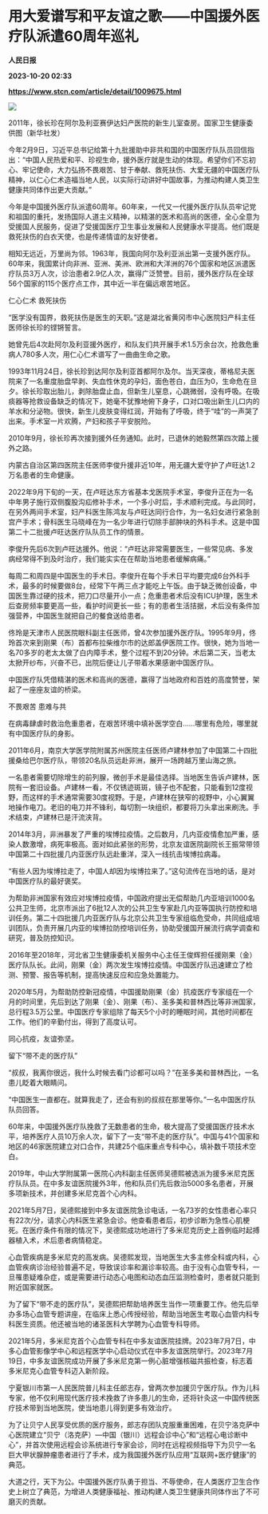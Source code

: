 # 用大爱谱写和平友谊之歌——中国援外医疗队派遣60周年巡礼
**人民日报**

**2023-10-20 02:33**

**https://www.stcn.com/article/detail/1009675.html**

![](http://paper.people.com.cn/rmrb/images/1/20231020/1697751633138_1.jpg)

2011年，徐长珍在阿尔及利亚赛伊达妇产医院的新生儿室查房。国家卫生健康委供图（新华社发）

今年2月9日，习近平总书记给第十九批援助中非共和国的中国医疗队队员回信指出：“中国人民热爱和平、珍视生命，援外医疗就是生动的体现。希望你们不忘初心、牢记使命，大力弘扬不畏艰苦、甘于奉献、救死扶伤、大爱无疆的中国医疗队精神，以仁心仁术造福当地人民，以实际行动讲好中国故事，为推动构建人类卫生健康共同体作出更大贡献。”

今年是中国援外医疗队派遣60周年。60年来，一代又一代援外医疗队队员牢记党和祖国的重托，发扬国际人道主义精神，以精湛的医术和高尚的医德，全心全意为受援国人民服务，促进了受援国医疗卫生事业发展和人民健康水平提高。他们既是救死扶伤的白衣天使，也是传递情谊的友好使者。

相知无远近，万里尚为邻。1963年，我国向阿尔及利亚派出第一支援外医疗队。60年来，我国累计向非洲、亚洲、美洲、欧洲和大洋洲的76个国家和地区派遣医疗队员3万人次，诊治患者2.9亿人次，赢得广泛赞誉。目前，援外医疗队在全球56个国家的115个医疗点工作，其中近一半在偏远艰苦地区。

仁心仁术 救死扶伤

“医学没有国界，救死扶伤是医生的天职。”这是湖北省黄冈市中心医院妇产科主任医师徐长珍的铿锵誓言。

她曾先后4次赴阿尔及利亚援外医疗，和队友们共开展手术1.5万余台次，抢救危重病人780多人次，用仁心仁术谱写了一曲曲生命之歌。

1993年11月24日，徐长珍到达阿尔及利亚首都阿尔及尔。当天深夜，蒂格尼夫医院来了一名重度胎盘早剥、失血性休克的孕妇，面色苍白，血压为0，生命危在旦夕。徐长珍取出胎儿，剥除胎盘止血，但新生儿窒息，心跳微弱，没有呼吸。在吸痰器等抢救设备缺乏的情况下，她毫不犹豫地俯下身子，口对口吸出新生儿口内的羊水和分泌物。很快，新生儿皮肤变得红润，开始有了呼吸，终于“哇”的一声哭了出来。手术室一片欢腾，产妇和孩子平安脱险。

2010年9月，徐长珍再次接到援外任务通知。此时，已退休的她毅然第四次踏上援外之路。

内蒙古自治区第四医院主任医师李俊升援非近10年，用无疆大爱守护了卢旺达1.2万名患者的生命健康。

2022年9月下旬的一天，在卢旺达东方省基本戈医院手术室，李俊升正在为一名中年男子施行双侧腹股沟疝修补手术，一个多小时后，手术顺利完成。与此同时，在另外两间手术室，妇产科医生陈鸿友与卢旺达同行合作，为一名妇女进行紧急剖宫产手术；骨科医生马晓峰在为一名少年进行切除手部肿块的外科手术。这是中国第二十二批援卢旺达医疗队队员工作的情景。

李俊升先后6次到卢旺达援外。他说：“卢旺达非常需要医生，一些常见病、多发病经常得不到及时治疗，我们能实实在在帮助当地患者缓解病痛。”

每周二和周四是中国医生的手术日。李俊升在每个手术日平均要完成6台外科手术，最多的时候要做8台，经常下午两三点才能吃上午饭。由于缺乏微创设备，中国医生靠过硬的技术，把刀口尽量开小一点；危重患者术后没有ICU护理，医生术后查房频率要更高一些，看护时间更长一些；有的患者生活拮据，术后没有条件加强营养，中国医生就把自己的餐食送给患者。

佟玲是天津市人民医院眼科副主任医师，曾4次参加援外医疗队。1995年9月，佟玲首次来到刚果（布）首都布拉柴维尔市的达郎盖伊医院工作。很快，她为当地一名70多岁的老太太做了白内障手术，整个过程不到20分钟。术后第二天，当老太太掀开纱布，兴奋不已，出院后便让儿子带着水果感谢中国医疗队。

中国医疗队凭借精湛的医术和高尚的医德，赢得了当地政府和百姓的高度赞誉，架起了一座座友谊的桥梁。

不畏艰苦 患难与共

在病毒肆虐时救治危重患者，在艰苦环境中填补医学空白……哪里有危险，哪里就有中国医疗队的身影。

2011年6月，南京大学医学院附属苏州医院主任医师卢建林参加了中国第二十四批援桑给巴尔医疗队，带领20名队员远赴非洲，展开一场跨越万里山海之旅。

一名患者需要切除增生的前列腺，微创手术是最佳选择。当地医生告诉卢建林，医院有一套旧设备。卢建林一看，不仅锈迹斑斑，镜子也不配套，只能看到12度视野，而这样的手术通常需要30度视野。于是，卢建林在狭窄的视野中，小心翼翼地操作电刀。老旧的电刀并不锋利，每切割一块组织，都要将刀头拿出来刷洗。手术结束，卢建林已是汗流浃背。

2014年3月，非洲暴发了严重的埃博拉疫情。之后数月，几内亚疫情愈加严重，感染人数激增，病死率极高。面对如此紧张的形势，北京友谊医院副院长王振常带领中国第二十四批援几内亚医疗队远赴重洋，深入一线抗击埃博拉病毒。

“有些人因为埃博拉走了，中国人却因为埃博拉来了。”这句流传在当地的话，是对中国医疗队的最好褒奖。

为帮助非洲国家有效应对埃博拉疫情，中国政府提出无偿帮助几内亚培训1000名公共卫生师，北京市派出了6批12人次的公共卫生专家赴几内亚等国执行防控和培训任务。第二十四批援几内亚医疗队与北京公共卫生专家组临危受命，共同组成培训团队，负责开展几内亚的埃博拉防控培训任务，协助受援国开展流行病学调查和研究，普及防控知识。

2016年至2018年，河北省卫生健康委机关服务中心主任王俊辉担任援刚果（金）医疗队队长。此间，刚果（金）两次发生埃博拉疫情。中国医疗队迅速建立了检测、预警、报告等机制，提高快速反应和应急处置能力。

2020年5月，为帮助防控新冠疫情，中国援助刚果（金）抗疫医疗专家组在一个月的时间里，先后到达了刚果（金）、刚果（布）、圣多美和普林西比等非洲国家，总行程3.5万公里。中国医疗专家组除了每天5个小时的睡眠时间，其他时间都在工作。他们的辛勤付出，得到了高度认可。

同心抗疫，友谊弥坚。

留下“带不走的医疗队”

“叔叔，我离你很远，我什么时候去看门诊都可以吗？”在圣多美和普林西比，一名患儿眨着大眼睛问。

“中国医生一直都在。就算我走了，还会有别的叔叔在那里等你。”一名中国医疗队队员回答。

60年来，中国援外医疗队挽救了无数患者的生命，极大提高了受援国医疗技术水平，培养医疗人员10万余人次，留下了一支“带不走的医疗队”。中国与41个国家和地区的46家医院建立对口合作，共建25个临床重点专科中心，填补数千项技术空白。

2019年，中山大学附属第一医院心内科副主任医师吴德熙被选派为援多米尼克医疗队队员。在中多友谊医院援外3年，他和队员们先后救治5000多名患者，开展多项新技术，并创建多米尼克首个心内科。

2021年5月7日，吴德熙接到中多友谊医院急诊电话，一名73岁的女性患者心率只有22次/分，请求心内科医生紧急会诊。他查看患者后，初步诊断为急性心肌梗死。在医疗条件有限的情况下，吴德熙成功地进行了多米尼克历史上首例临时起搏器植入术，术后患者病情稳定。

心血管疾病是多米尼克的高发病。吴德熙发现，当地医生大多主修全科或内科，心血管疾病诊治经验普遍不足，导致误诊率和漏诊率较高。由于没有心血管专科，一旦罹患疑难杂症，或是需要进行动态心电图和动态血压监测检查时，患者就只能到附近国家就医。

为了留下“带不走的医疗队”，吴德熙把帮助培养医生当作一项重要工作。他先后举办多场心血管专题讲座，在临床上悉心传授经验，帮助当地医生考取心血管内科专科医生资质。他还被当地的诸圣医科大学聘为心血管专科导师。

2021年5月，多米尼克首个心血管专科在中多友谊医院挂牌。2023年7月7日，中多心血管影像学中心和远程医学中心启动仪式在中多友谊医院举行。2023年7月19日，中多友谊医院成功开展了多米尼克第一例心脏增强核磁共振检查，标志着多米尼克心血管专科迈入新阶段。

宁夏银川市第一人民医院普儿科主任郎志存，曾两次参加援贝宁医疗队。作为儿科专家，他不仅利用现代医疗技术挽救了许多患儿的生命，还将针灸这一中国传统医疗技术带到当地医院，使当地患儿得到更多有效治疗。

为了让贝宁人民享受优质的医疗服务，郎志存团队克服重重困难，在贝宁洛克萨中心医院建立“贝宁（洛克萨）—中国（银川）远程会诊中心”和“远程心电诊断中心”，并首次使用远程会诊系统进行专家会诊，同时在远程视频指导下为贝宁一名巨大甲状腺肿瘤患者进行了手术，成为我国援外医疗队应用“互联网+医疗健康”的典范。

大道之行，天下为公。中国援外医疗队勇于担当、不辱使命，在人类医疗卫生合作史上树立了典范，为增进人类健康福祉、推动构建人类卫生健康共同体作出了不可磨灭的贡献。